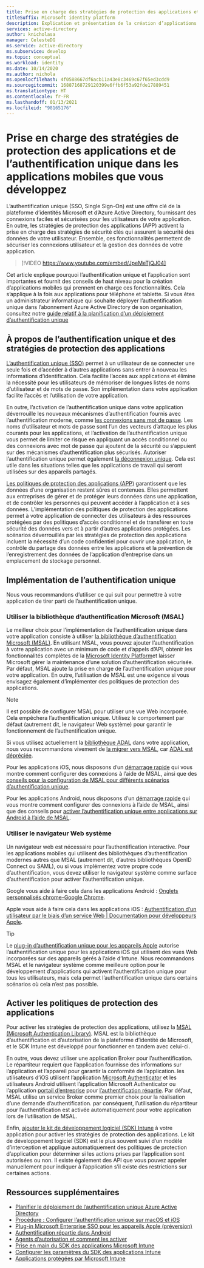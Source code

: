 ```yaml
---
title: Prise en charge des stratégies de protection des applications et de l’authentification unique dans les applications mobiles que vous développez | Azure
titleSuffix: Microsoft identity platform
description: Explication et présentation de la création d’applications mobiles qui prennent en charge l’authentification unique et les stratégies de protection des applications à l’aide de la plateforme Microsoft Identity et de l’intégration d’Azure Active Directory.
services: active-directory
author: knicholasa
manager: CelesteDG
ms.service: active-directory
ms.subservice: develop
ms.topic: conceptual
ms.workload: identity
ms.date: 10/14/2020
ms.author: nichola
ms.openlocfilehash: 4f0588667df6acb11a43e8c3469c67f65ed3cdd9
ms.sourcegitcommit: 16887168729120399e6ffb6f53a92fde17889451
ms.translationtype: HT
ms.contentlocale: fr-FR
ms.lasthandoff: 01/13/2021
ms.locfileid: "98165176"
---
```

# <a name="support-single-sign-on-and-app-protection-policies-in-mobile-apps-you-develop"></a>Prise en charge des stratégies de protection des applications et de l’authentification unique dans les applications mobiles que vous développez

L’authentification unique (SSO, Single Sign-On) est une offre clé de la plateforme d’identités Microsoft et d’Azure Active Directory, fournissant des connexions faciles et sécurisées pour les utilisateurs de votre application. En outre, les stratégies de protection des applications (APP) activent la prise en charge des stratégies de sécurité clés qui assurent la sécurité des données de votre utilisateur. Ensemble, ces fonctionnalités permettent de sécuriser les connexions utilisateur et la gestion des données de votre application.

> [!VIDEO https://www.youtube.com/embed/JpeMeTjQJ04]

Cet article explique pourquoi l’authentification unique et l’application sont importantes et fournit des conseils de haut niveau pour la création d’applications mobiles qui prennent en charge ces fonctionnalités. Cela s’applique à la fois aux applications pour téléphone et tablette. Si vous êtes un administrateur informatique qui souhaite déployer l’authentification unique dans l’abonnement Azure Active Directory de son organisation, consultez notre [guide relatif à la planification d’un déploiement d’authentification unique](../manage-apps/plan-sso-deployment.md)

## <a name="about-single-sign-on-and-app-protection-policies"></a>À propos de l’authentification unique et des stratégies de protection des applications

[L’authentification unique (SSO)](../manage-apps/plan-sso-deployment.md) permet à un utilisateur de se connecter une seule fois et d’accéder à d’autres applications sans entrer à nouveau les informations d’identification. Cela facilite l’accès aux applications et élimine la nécessité pour les utilisateurs de mémoriser de longues listes de noms d’utilisateur et de mots de passe. Son implémentation dans votre application facilite l’accès et l’utilisation de votre application.

En outre, l’activation de l’authentification unique dans votre application déverrouille les nouveaux mécanismes d’authentification fournis avec l’authentification moderne, comme [les connexions sans mot de passe](../authentication/concept-authentication-passwordless.md). Les noms d’utilisateur et mots de passe sont l’un des vecteurs d’attaque les plus courants pour les applications, et l’activation de l’authentification unique vous permet de limiter ce risque en appliquant un accès conditionnel ou des connexions avec mot de passe qui ajoutent de la sécurité ou s’appuient sur des mécanismes d’authentification plus sécurisés. Autoriser l’authentification unique permet également [la déconnexion unique](v2-protocols-oidc.md#single-sign-out). Cela est utile dans les situations telles que les applications de travail qui seront utilisées sur des appareils partagés.

[Les politiques de protection des applications (APP)](/mem/intune/apps/app-protection-policy) garantissent que les données d’une organisation restent sûres et contenues. Elles permettent aux entreprises de gérer et de protéger leurs données dans une application, et de contrôler les personnes qui peuvent accéder à l’application et à ses données. L’implémentation des politiques de protection des applications permet à votre application de connecter des utilisateurs à des ressources protégées par des politiques d’accès conditionnel et de transférer en toute sécurité des données vers et à partir d’autres applications protégées. Les scénarios déverrouillés par les stratégies de protection des applications incluent la nécessité d’un code confidentiel pour ouvrir une application, le contrôle du partage des données entre les applications et la prévention de l’enregistrement des données de l’application d’entreprise dans un emplacement de stockage personnel.

## <a name="implementing-single-sign-on"></a>Implémentation de l’authentification unique

Nous vous recommandons d’utiliser ce qui suit pour permettre à votre application de tirer parti de l’authentification unique.

### <a name="use-the-microsoft-authentication-library-msal"></a>Utiliser la bibliothèque d’authentification Microsoft (MSAL)

Le meilleur choix pour l’implémentation de l’authentification unique dans votre application consiste à utiliser [la bibliothèque d’authentification Microsoft (MSAL)](msal-overview.md). En utilisant MSAL, vous pouvez ajouter l’authentification à votre application avec un minimum de code et d’appels d’API, obtenir les fonctionnalités complètes de la [Microsoft Identity Platform](./index.yml)et laisser Microsoft gérer la maintenance d’une solution d’authentification sécurisée. Par défaut, MSAL ajoute la prise en charge de l’authentification unique pour votre application. En outre, l’utilisation de MSAL est une exigence si vous envisagez également d’implémenter des politiques de protection des applications.

> [!NOTE]
> Il est possible de configurer MSAL pour utiliser une vue Web incorporée. Cela empêchera l’authentification unique. Utilisez le comportement par défaut (autrement dit, le navigateur Web système) pour garantir le fonctionnement de l’authentification unique.

Si vous utilisez actuellement la [bibliothèque ADAL](../azuread-dev/active-directory-authentication-libraries.md) dans votre application, nous vous recommandons vivement de [la migrer vers MSAL](msal-migration.md), car [ADAL est dépréciée](https://techcommunity.microsoft.com/t5/azure-active-directory-identity/update-your-applications-to-use-microsoft-authentication-library/ba-p/1257363).

Pour les applications iOS, nous disposons d’un [démarrage rapide](quickstart-v2-ios.md) qui vous montre comment configurer des connexions à l’aide de MSAL, ainsi que des [conseils pour la configuration de MSAL pour différents scénarios d’authentification unique](single-sign-on-macos-ios.md).

Pour les applications Android, nous disposons d’un [démarrage rapide](quickstart-v2-android.md) qui vous montre comment configurer des connexions à l’aide de MSAL, ainsi que des conseils pour [activer l’authentification unique entre applications sur Android à l’aide de MSAL](msal-android-single-sign-on.md).

### <a name="use-the-system-web-browser"></a>Utiliser le navigateur Web système

Un navigateur web est nécessaire pour l’authentification interactive. Pour les applications mobiles qui utilisent des bibliothèques d’authentification modernes autres que MSAL (autrement dit, d’autres bibliothèques OpenID Connect ou SAML), ou si vous implémentez votre propre code d’authentification, vous devez utiliser le navigateur système comme surface d’authentification pour activer l’authentification unique.

Google vous aide à faire cela dans les applications Android : [Onglets personnalisés chrome-Google Chrome](https://developer.chrome.com/multidevice/android/customtabs).

Apple vous aide à faire cela dans les applications iOS : [Authentification d’un utilisateur par le biais d’un service Web | Documentation pour développeurs Apple](https://developer.apple.com/documentation/authenticationservices/authenticating_a_user_through_a_web_service).

> [!TIP]
> Le [plug-in d’authentification unique pour les appareils Apple](apple-sso-plugin.md) autorise l’authentification unique pour les applications iOS qui utilisent des vues Web incorporées sur des appareils gérés à l’aide d’Intune. Nous recommandons MSAL et le navigateur système comme meilleure option pour le développement d’applications qui activent l’authentification unique pour tous les utilisateurs, mais cela permet l’authentification unique dans certains scénarios où cela n’est pas possible.

## <a name="enable-app-protection-policies"></a>Activer les politiques de protection des applications

Pour activer les stratégies de protection des applications, utilisez la [MSAL (Microsoft Authentication Library)](msal-overview.md). MSAL est la bibliothèque d’authentification et d’autorisation de la plateforme d’identité de Microsoft, et le SDK Intune est développé pour fonctionner en tandem avec celui-ci.

En outre, vous devez utiliser une application Broker pour l’authentification. Le répartiteur requiert que l’application fournisse des informations sur l’application et l’appareil pour garantir la conformité de l’application. les utilisateurs d’iOS utilisent l’application [Microsoft Authenticator](../user-help/user-help-auth-app-sign-in.md) et les utilisateurs Android utilisent l’application Microsoft Authenticator ou l’application [portail d’entreprise](https://play.google.com/store/apps/details?id=com.microsoft.windowsintune.companyportal) pour [l’authentification répartie](./msal-android-single-sign-on.md). Par défaut, MSAL utilise un service Broker comme premier choix pour la réalisation d’une demande d’authentification. par conséquent, l’utilisation du répartiteur pour l’authentification est activée automatiquement pour votre application lors de l’utilisation de MSAL.

Enfin, [ajouter le kit de développement logiciel (SDK) Intune](/mem/intune/developer/app-sdk-get-started) à votre application pour activer les stratégies de protection des applications. Le kit de développement logiciel (SDK) est le plus souvent suivi d’un modèle d’interception et applique automatiquement des politiques de protection d’application pour déterminer si les actions prises par l’application sont autorisées ou non. Il existe également des API que vous pouvez appeler manuellement pour indiquer à l’application s’il existe des restrictions sur certaines actions.

## <a name="additional-resources"></a>Ressources supplémentaires

- [Planifier le déploiement de l’authentification unique Azure Active Directory](../manage-apps/plan-sso-deployment.md)
- [Procédure : Configurer l’authentification unique sur macOS et iOS](single-sign-on-macos-ios.md)
- [Plug-in Microsoft Enterprise SSO pour les appareils Apple (préversion)](apple-sso-plugin.md)
- [Authentification répartie dans Android](./msal-android-single-sign-on.md)
- [Agents d’autorisation et comment les activer](./msal-android-single-sign-on.md)
- [Prise en main du SDK des applications Microsoft Intune](/mem/intune/developer/app-sdk-get-started)
- [Configurer les paramètres du SDK des applications Intune](/mem/intune/developer/app-sdk-ios#configure-settings-for-the-intune-app-sdk)
- [Applications protégées par Microsoft Intune](/mem/intune/apps/apps-supported-intune-apps)
